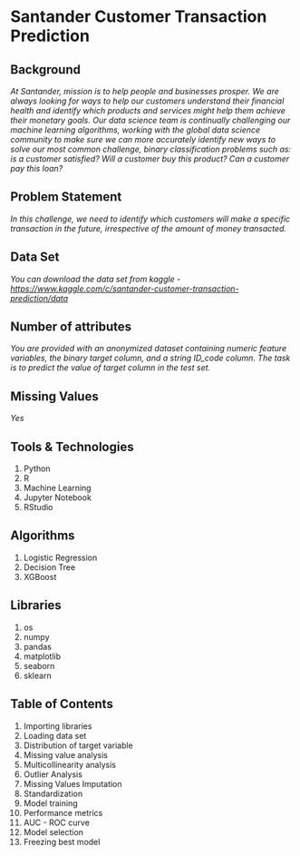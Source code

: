 # Santander Customer Transaction Prediction


## Background 
*At Santander, mission is to help people and businesses prosper. We are always looking
for ways to help our customers understand their financial health and identify which
products and services might help them achieve their monetary goals.
Our data science team is continually challenging our machine learning algorithms,
working with the global data science community to make sure we can more accurately
identify new ways to solve our most common challenge, binary classification problems
such as: is a customer satisfied? Will a customer buy this product? Can a customer pay
this loan?*

## Problem Statement
*In this challenge, we need to identify which customers will make a specific transaction in
the future, irrespective of the amount of money transacted.*

## Data Set
*You can download the data set from kaggle - https://www.kaggle.com/c/santander-customer-transaction-prediction/data*

## Number of attributes
*You are provided with an anonymized dataset containing numeric feature variables, the
binary target column, and a string ID_code column. The task is to predict the value
of target column in the test set.*

## Missing Values 
*Yes*

## Tools & Technologies 
1. Python
2. R
3. Machine Learning
4. Jupyter Notebook
5. RStudio

## Algorithms
1. Logistic Regression
2. Decision Tree 
3. XGBoost

## Libraries
1. os
2. numpy
3. pandas
4. matplotlib
5. seaborn
6. sklearn

## Table of Contents
1.  Importing libraries
2.  Loading data set
3.  Distribution of target variable
4.  Missing value analysis
5.  Multicollinearity analysis
6.  Outlier Analysis 
7.  Missing Values Imputation
8.  Standardization
9.  Model training
10. Performance metrics
11. AUC - ROC curve
12. Model selection
13. Freezing best model
